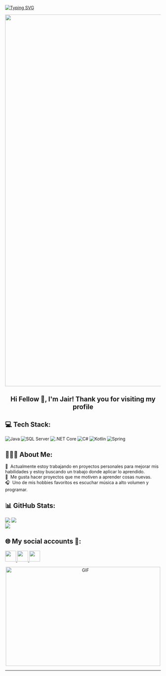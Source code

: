 [![Typing SVG](https://readme-typing-svg.herokuapp.com?multiline=true&width=500&lines=Hi+Fellow+👋,+I'm+Jair!+Thank+you+for+visiting+my+profile)](https://git.io/typing-svg)

<p align="center">
  <img width="1200" src="assets/241765440-80728820-e06b-4f96-9c9e-9df46f0cc0a5.gif" />
</p>  

<h2 align="center">Hi Fellow 👋, I'm Jair! Thank you for visiting my profile</h2>

## 💻 Tech Stack:

![Java](https://img.shields.io/badge/Java-ED8B00?style=flat-square&logo=java&logoColor=white)
![SQL Server](https://img.shields.io/badge/SQL%20Server-CC2927?style=flat-square&logo=microsoft-sql-server&logoColor=white)
![.NET Core](https://img.shields.io/badge/.NET%20Core-512BD4?style=flat-square&logo=dotnet&logoColor=white)
![C#](https://img.shields.io/badge/C%23-239120?style=flat-square&logo=csharp&logoColor=white)
![Kotlin](https://img.shields.io/badge/Kotlin-0095D5?style=flat-square&logo=kotlin&logoColor=white)
![Spring](https://img.shields.io/badge/Spring-6DB33F?style=flat-square&logo=spring&logoColor=white)

## 👨🏻‍💻 About Me:

🔭 &nbsp;Actualmente estoy trabajando en proyectos personales para mejorar mis habilidades y estoy buscando un trabajo donde aplicar lo aprendido.\
🌱 &nbsp;Me gusta hacer proyectos que me motiven a aprender cosas nuevas.\
🎧 &nbsp;Uno de mis hobbies favoritos es escuchar música a alto volumen y programar.

## 📊 GitHub Stats:

![](https://github-readme-stats.vercel.app/api?username=JairGZZ&show_icons=true&theme=tokyonight)
![](https://github-readme-streak-stats.herokuapp.com/?user=JairGZZ&theme=dark&hide_border=false)<br/>
![](https://github-readme-stats.vercel.app/api/top-langs/?username=JairGZZ&theme=dark&hide_border=false&include_all_commits=true&count_private=true&layout=compact)

## 🌐 My social accounts 👋:

<p>
    <a href="https://www.linkedin.com/in/JairGZ">
        <img src="https://img.shields.io/badge/linkedin-%230077B5.svg?&style=for-the-badge&logo=linkedin&logoColor=white" height=35>
    </a>
    <a href="https://www.instagram.com/jairgz_/profilecard/?igsh=d3J6dzUzNjQ1c3hh">
        <img src="https://img.shields.io/badge/Instagram-E4405F?style=for-the-badge&logo=instagram&logoColor=white" height=35>
    </a>
    <a href="https://open.spotify.com/user/9zh2oeoeq7yz5yht58ugi0udp?si=YDzEAYEBRByHezP1es5_0g">
        <img src="https://img.shields.io/badge/Spotify-1DB954?style=for-the-badge&logo=spotify&logoColor=white" height=35>
    </a>
</p>

<p align="center">
  <img alt="GIF" src="https://github.com/abhisheknaiidu/abhisheknaiidu/blob/master/code.gif?raw=true" width="500" height="320" />
</p>

----

